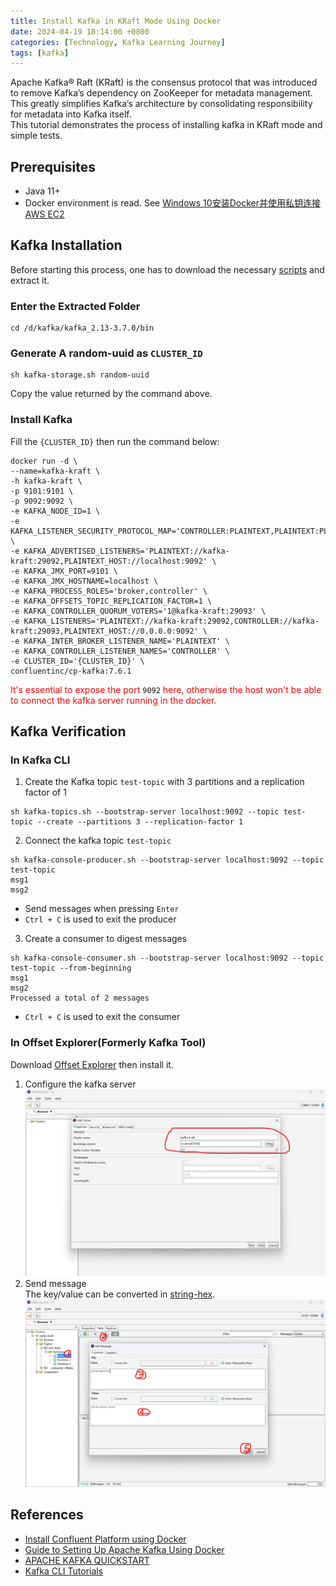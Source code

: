 ```yaml
---
title: Install Kafka in KRaft Mode Using Docker  
date: 2024-04-19 18:14:00 +0800  
categories: [Technology, Kafka Learning Journey]  
tags: [kafka]  
---
```

Apache Kafka® Raft (KRaft) is the consensus protocol that was introduced to remove Kafka’s dependency on ZooKeeper for metadata management. This greatly simplifies Kafka’s architecture by consolidating responsibility for metadata into Kafka itself.   
This tutorial demonstrates the process of installing kafka in KRaft mode and simple tests.
## Prerequisites
- Java 11+
- Docker environment is read. See [Windows 10安装Docker并使用私钥连接AWS EC2](https://hivsuper.github.io/posts/Windows-10安装Docker并使用私钥连接AWS-EC2/)

## Kafka Installation
Before starting this process, one has to download the necessary [scripts](https://www.apache.org/dyn/closer.cgi?path=/kafka/3.7.0/kafka_2.13-3.7.0.tgz) and extract it.
### Enter the Extracted Folder
```shell
cd /d/kafka/kafka_2.13-3.7.0/bin
```
### Generate A random-uuid as `CLUSTER_ID`
```shell
sh kafka-storage.sh random-uuid
```
Copy the value returned by the command above.
### Install Kafka
Fill the `{CLUSTER_ID}` then run the command below:
```shell
docker run -d \
--name=kafka-kraft \
-h kafka-kraft \
-p 9101:9101 \
-p 9092:9092 \
-e KAFKA_NODE_ID=1 \
-e KAFKA_LISTENER_SECURITY_PROTOCOL_MAP='CONTROLLER:PLAINTEXT,PLAINTEXT:PLAINTEXT,PLAINTEXT_HOST:PLAINTEXT' \
-e KAFKA_ADVERTISED_LISTENERS='PLAINTEXT://kafka-kraft:29092,PLAINTEXT_HOST://localhost:9092' \
-e KAFKA_JMX_PORT=9101 \
-e KAFKA_JMX_HOSTNAME=localhost \
-e KAFKA_PROCESS_ROLES='broker,controller' \
-e KAFKA_OFFSETS_TOPIC_REPLICATION_FACTOR=1 \
-e KAFKA_CONTROLLER_QUORUM_VOTERS='1@kafka-kraft:29093' \
-e KAFKA_LISTENERS='PLAINTEXT://kafka-kraft:29092,CONTROLLER://kafka-kraft:29093,PLAINTEXT_HOST://0.0.0.0:9092' \
-e KAFKA_INTER_BROKER_LISTENER_NAME='PLAINTEXT' \
-e KAFKA_CONTROLLER_LISTENER_NAMES='CONTROLLER' \
-e CLUSTER_ID='{CLUSTER_ID}' \
confluentinc/cp-kafka:7.6.1
```
<span style="color: rgba(255, 0, 0, 1)">It's essential to expose the port</span> `9092` <span style="color: rgba(255, 0, 0, 1)">here, otherwise the host won't be able to connect the kafka server running in the docker.</span>

## Kafka Verification
### In Kafka CLI
1. Create the Kafka topic `test-topic` with 3 partitions and a replication factor of 1
```shell
sh kafka-topics.sh --bootstrap-server localhost:9092 --topic test-topic --create --partitions 3 --replication-factor 1
```
2. Connect the kafka topic `test-topic`
```
sh kafka-console-producer.sh --bootstrap-server localhost:9092 --topic test-topic
msg1
msg2
```
- Send messages when pressing `Enter`
- `Ctrl + C` is used to exit the producer

3. Create a consumer to digest messages
```
sh kafka-console-consumer.sh --bootstrap-server localhost:9092 --topic test-topic --from-beginning
msg1
msg2
Processed a total of 2 messages
```
- `Ctrl + C` is used to exit the consumer

### In Offset Explorer(Formerly Kafka Tool)
Download [Offset Explorer](https://kafkatool.com/download.html) then install it.
1. Configure the kafka server  
![](/assets/img/202404/Offset-Explorer-Add-Cluster.png)
2. Send message  
The key/value can be converted in [string-hex](https://string-functions.com/string-hex.aspx).  
![](/assets/img/202404/Offset-Explorer-Send-Message.png)

## References
- [Install Confluent Platform using Docker](https://docs.confluent.io/platform/current/installation/docker/config-reference.html)
- [Guide to Setting Up Apache Kafka Using Docker](https://www.baeldung.com/ops/kafka-docker-setup)
- [APACHE KAFKA QUICKSTART](https://kafka.apache.org/quickstart)
- [Kafka CLI Tutorials](https://www.conduktor.io/kafka/kafka-cli-tutorial/)
